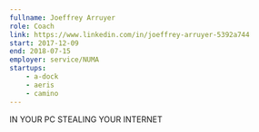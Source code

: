 ```yaml
---
fullname: Joeffrey Arruyer
role: Coach
link: https://www.linkedin.com/in/joeffrey-arruyer-5392a744
start: 2017-12-09
end: 2018-07-15
employer: service/NUMA
startups:
    - a-dock
    - aeris
    - camino
---
```


IN YOUR PC STEALING YOUR INTERNET
